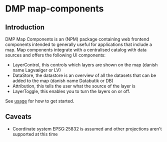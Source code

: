 # DMP map-components

## Introduction

DMP Map Components is an (NPM) package containing web frontend components intended to generally useful for applications that include a map. Map components integrate with a centralised catalog with data sources and offers the following UI components:

* LayerControl, this controls which layers are shown on the map (danish name Lagvælger or LV)
* DataStore, the datastore is an overview of all the datasets that can be added to the map (danish name Databutik or DB)
* Attribution, this tells the user what the source of the layer is
* LayerToggle, this enables you to turn the layers on or off.

See [usage](./usage) for how to get started.

## Caveats

- Coordinate system EPSG:25832 is assumed and other projections aren't supported at this time

